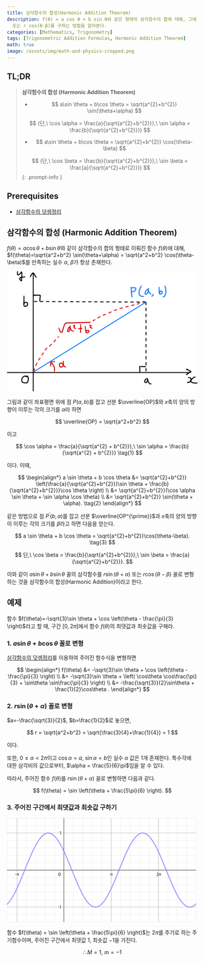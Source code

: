 ```yaml
---
title: 삼각함수의 합성(Harmonic Addition Theorem)
description: f(θ) = a cos θ + b sin θ와 같은 형태의 삼각함수의 합에 대해, 그에 대응하는 단일 삼각함수 r sin(θ+α)
  또는 r cos(θ-β)를 구하는 방법을 알아본다.
categories: [Mathematics, Trigonometry]
tags: [Trigonometric Addition Formulas, Harmonic Addition Theorem]
math: true
image: /assets/img/math-and-physics-cropped.png
---
```

## TL;DR
> **삼각함수의 합성 (Harmonic Addition Theorem)**
>
> - $$ a\sin \theta + b\cos \theta = \sqrt{a^{2}+b^{2}} \sin(\theta+\alpha) $$
>
> $$ (단,\ \cos \alpha = \frac{a}{\sqrt{a^{2}+b^{2}}},\ \sin \alpha = \frac{b}{\sqrt{a^{2}+b^{2}}}) $$
>
> - $$ a\sin \theta + b\cos \theta = \sqrt{a^{2}+b^{2}} \cos(\theta-\beta) $$
>
> $$ (단,\ \cos \beta = \frac{b}{\sqrt{a^{2}+b^{2}}},\ \sin \beta = \frac{a}{\sqrt{a^{2}+b^{2}}}) $$
{: .prompt-info }

## Prerequisites
- [삼각함수의 덧셈정리](/posts/trigonometric-addition-formulas)

## 삼각함수의 합성 (Harmonic Addition Theorem)
$f(\theta) = a \cos \theta + b \sin \theta$와 같이 삼각함수의 합의 형태로 이뤄진 함수 $f(\theta)$에 대해, $f(\theta)=\sqrt{a^2+b^2} \sin(\theta+\alpha) = \sqrt{a^2+b^2} \cos(\theta-\beta)$를 만족하는 실수 $\alpha$, $\beta$가 항상 존재한다.

![Geometric Derivation of the Harmonic Addition Theorem](/assets/img/trigonometry/harmonic-addition.png)

그림과 같이 좌표평면 위에 점 $P(a,b)$를 잡고 선분 $\overline{OP}$와 $x$축의 양의 방향이 이루는 각의 크기를 $\alpha$라 하면

$$ \overline{OP} = \sqrt{a^2+b^2} $$

이고

$$ \cos \alpha = \frac{a}{\sqrt{a^{2} + b^{2}}},\ \sin \alpha = \frac{b}{\sqrt{a^{2} + b^{2}}} \tag{1} $$

이다. 이때,

$$ \begin{align*}
a \sin \theta + b \cos \theta &= \sqrt{a^{2}+b^{2}} \left(\frac{a}{\sqrt{a^{2}+b^{2}}}\sin \theta + \frac{b}{\sqrt{a^{2}+b^{2}}}\cos \theta \right) \\
&= \sqrt{a^{2}+b^{2}}(\cos \alpha \sin \theta + \sin \alpha \cos \theta) \\
&= \sqrt{a^{2}+b^{2}} \sin(\theta + \alpha). \tag{2}
\end{align*} $$

같은 방법으로 점 $P^{\prime}(b,a)$를 잡고 선분 $\overline{OP^{\prime}}$과 $x$축의 양의 방향이 이루는 각의 크기를 $\beta$라고 하면 다음을 얻는다.

$$ a \sin \theta + b \cos \theta = \sqrt{a^{2}+b^{2}}\cos(\theta-\beta). \tag{3} $$

$$ 단,\ \cos \beta = \frac{b}{\sqrt{a^{2}+b^{2}}},\ \sin \beta = \frac{a}{\sqrt{a^{2}+b^{2}}}. $$

이와 같이 $a \sin \theta + b \sin \theta$ 꼴의 삼각함수를 $r\sin(\theta+\alpha)$ 또는 $r\cos(\theta-\beta)$ 꼴로 변형하는 것을 삼각함수의 합성(Harmonic Addition)이라고 한다.

## 예제
함수 $f(\theta)=-\sqrt{3}\sin \theta + \cos \left(\theta - \frac{\pi}{3} \right)$라고 할 때, 구간 $[0, 2\pi]$에서 함수 $f(\theta)$의 최댓값과 최솟값을 구해라.

### 1. $a\sin\theta + b\cos\theta$ 꼴로 변형
[삼각함수의 덧셈정리](/posts/trigonometric-addition-formulas)를 이용하여 주어진 함수식을 변형하면

$$ \begin{align*}
f(\theta) &= -\sqrt{3}\sin \theta + \cos \left(\theta - \frac{\pi}{3} \right) \\
&= -\sqrt{3}\sin \theta + \left( \cos\theta \cos\frac{\pi}{3} + \sin\theta \sin\frac{\pi}{3} \right) \\
&= -\frac{\sqrt{3}}{2}\sin\theta + \frac{1}{2}\cos\theta .
\end{align*} $$

### 2. $r\sin(\theta+\alpha)$ 꼴로 변형
$a=-\frac{\sqrt{3}}{2}$, $b=\frac{1}{2}$로 놓으면,

$$ r = \sqrt{a^2+b^2} = \sqrt{\frac{3}{4}+\frac{1}{4}} = 1 $$

이다.

또한, $0 \leq \alpha<2\pi$이고 $\cos\alpha = a$, $\sin\alpha = b$인 실수 $\alpha$ 값은 1개 존재한다. 특수각에 대한 삼각비의 값으로부터, $\alpha = \frac{5}{6}\pi$임을 알 수 있다. 

따라서, 주어진 함수 $f(\theta)$를 $r\sin(\theta+\alpha)$ 꼴로 변형하면 다음과 같다.

$$ f(\theta) = \sin \left(\theta + \frac{5\pi}{6} \right). $$

### 3. 주어진 구간에서 최댓값과 최솟값 구하기
![Graph of the given function](/assets/img/trigonometry/harmonic-addition-ex-graph.png)

함수 $f(\theta) = \sin \left(\theta + \frac{5\pi}{6} \right)$는 $2\pi$를 주기로 하는 주기함수이며, 주어진 구간에서 최댓값 $1$, 최솟값 $-1$을 가진다.

$$ \therefore M=1,\ m=-1$$
